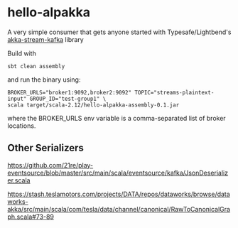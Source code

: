 # hello-alpakka

A very simple consumer that gets anyone started with Typesafe/Lightbend's
[akka-stream-kafka](https://github.com/akka/alpakka-kafka) library

Build with

```
sbt clean assembly
```

and run the binary using:

```
BROKER_URLS="broker1:9092,broker2:9092" TOPIC="streams-plaintext-input" GROUP_ID="test-group1" \
scala target/scala-2.12/hello-alpakka-assembly-0.1.jar
```

where the BROKER_URLS env variable is a comma-separated list of broker locations.

## Other Serializers

https://github.com/21re/play-eventsource/blob/master/src/main/scala/eventsource/kafka/JsonDeserializer.scala

https://stash.teslamotors.com/projects/DATA/repos/dataworks/browse/dataworks-akka/src/main/scala/com/tesla/data/channel/canonical/RawToCanonicalGraph.scala#73-89
